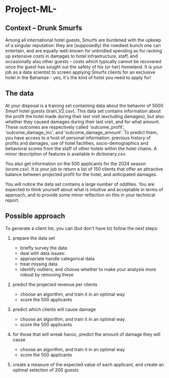 # Project-ML-

## Context – Drunk Smurfs

Among all international hotel guests, Smurfs are burdened with the upkeep of a singular reputation: they are (supposedly) the rowdiest bunch one can entertain, and are equally well-known for unbridled spending as for racking up extensive costs in damages to hotel infrastructure, staff, and occasionally also other guests – costs which typically cannot be recovered once the guest has sought out the safety of his (or her) homeland.
It is your job as a data scientist to screen applying Smurfs clients for an exclusive hotel in the Bahamas - yes, it's the kind of hotel you need to apply for!

## The data

At your disposal is a training set containing data about the behavior of 5000 Smurf hotel guests (train_V2.csv). This data set contains information about the profit the hotel made during their last visit (excluding damages), but also whether they caused damages during their last visit, and for what amount. These outcomes are respectively called 'outcome_profit', 'outcome_damage_inc', and 'outcome_damage_amount'. To predict them, you have access to a host of personal information: previous history of profits and damages, use of hotel facilities, socio-demographics and behavioral scores from the staff of other hotels within the hotel chains. A minor description of features is available in dictionary.csv.

You also get information on the 500 applicants for the 2024 season (score.csv). It is your job to return a list of 150 clients that offer an attractive balance between projected profit for the hotel, and anticipated damages. 

You will notice the data set contains a large number of oddities. You are expected to think yourself about what is intuitive and acceptable in terms of approach, and to provide some minor reflection on this in your technical report. 


## Possible approach

To generate a client list, you can (but don't have to) follow the next steps:
1)	prepare the data set	
    * briefly survey the data
    * deal with data issues:
    * appropriate handle categorical data
    * treat missing data
    * identify outliers, and choose whether to make your analysis more robust by removing these
2)	predict the projected revenue per clients
    * choose an algorithm, and train it in an optimal way
    * score the 500 applicants
3)	predict which clients will cause damage
    * choose an algorithm, and train it in an optimal way
    * score the 500 applicants

4)	for those that will wreak havoc, predict the amount of damage they will cause
    * choose an algorithm, and train it in an optimal way
    * score the 500 applicants
5)	create a measure of the expected value of each applicant, and create an optimal selection of 200 guests
